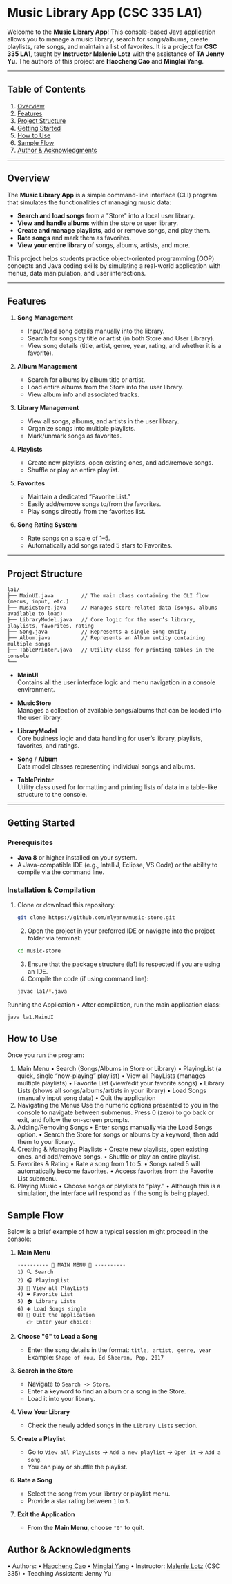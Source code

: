 # Music Library App (CSC 335 LA1)

Welcome to the **Music Library App**! This console-based Java application allows you to manage a music library, search for songs/albums, create playlists, rate songs, and maintain a list of favorites. It is a project for **CSC 335 LA1**, taught by **Instructor Malenie Lotz** with the assistance of **TA Jenny Yu**. The authors of this project are **Haocheng Cao** and **Minglai Yang**.

---

## Table of Contents
1. [Overview](#overview)
2. [Features](#features)
3. [Project Structure](#project-structure)
4. [Getting Started](#getting-started)
5. [How to Use](#how-to-use)
6. [Sample Flow](#sample-flow)
7. [Author & Acknowledgments](#author--acknowledgments)

---

## Overview

The **Music Library App** is a simple command-line interface (CLI) program that simulates the functionalities of managing music data:

- **Search and load songs** from a "Store" into a local user library.
- **View and handle albums** within the store or user library.
- **Create and manage playlists**, add or remove songs, and play them.
- **Rate songs** and mark them as favorites.
- **View your entire library** of songs, albums, artists, and more.

This project helps students practice object-oriented programming (OOP) concepts and Java coding skills by simulating a real-world application with menus, data manipulation, and user interactions.

---

## Features

1. **Song Management**
    - Input/load song details manually into the library.
    - Search for songs by title or artist (in both Store and User Library).
    - View song details (title, artist, genre, year, rating, and whether it is a favorite).

2. **Album Management**
    - Search for albums by album title or artist.
    - Load entire albums from the Store into the user library.
    - View album info and associated tracks.

3. **Library Management**
    - View all songs, albums, and artists in the user library.
    - Organize songs into multiple playlists.
    - Mark/unmark songs as favorites.

4. **Playlists**
    - Create new playlists, open existing ones, and add/remove songs.
    - Shuffle or play an entire playlist.

5. **Favorites**
    - Maintain a dedicated “Favorite List.”
    - Easily add/remove songs to/from the favorites.
    - Play songs directly from the favorites list.

6. **Song Rating System**
    - Rate songs on a scale of 1–5.
    - Automatically add songs rated 5 stars to Favorites.

---

## Project Structure
```
la1/
├── MainUI.java         // The main class containing the CLI flow (menus, input, etc.)
├── MusicStore.java     // Manages store-related data (songs, albums available to load)
├── LibraryModel.java   // Core logic for the user’s library, playlists, favorites, rating
├── Song.java           // Represents a single Song entity
├── Album.java          // Represents an Album entity containing multiple songs
├── TablePrinter.java   // Utility class for printing tables in the console
└── 
```
- **MainUI**  
  Contains all the user interface logic and menu navigation in a console environment.

- **MusicStore**  
  Manages a collection of available songs/albums that can be loaded into the user library.

- **LibraryModel**  
  Core business logic and data handling for user’s library, playlists, favorites, and ratings.

- **Song** / **Album**  
  Data model classes representing individual songs and albums.

- **TablePrinter**  
  Utility class used for formatting and printing lists of data in a table-like structure to the console.

---

## Getting Started

### Prerequisites
- **Java 8** or higher installed on your system.
- A Java-compatible IDE (e.g., IntelliJ, Eclipse, VS Code) or the ability to compile via the command line.

### Installation & Compilation
1. Clone or download this repository:
   ```bash
   git clone https://github.com/mlyann/music-store.git
    ```
	2.	Open the project in your preferred IDE or navigate into the project folder via terminal:
    ```bash
    cd music-store
    ```

	3.	Ensure that the package structure (la1) is respected if you are using an IDE.
	4.	Compile the code (if using command line):
    ```bash
    javac la1/*.java
    ```


Running the Application
•	After compilation, run the main application class:
```bash
java la1.MainUI
```

## How to Use

Once you run the program:
1.	Main Menu
•	Search (Songs/Albums in Store or Library)
•	PlayingList (a quick, single “now-playing” playlist)
•	View all PlayLists (manages multiple playlists)
•	Favorite List (view/edit your favorite songs)
•	Library Lists (shows all songs/albums/artists in your library)
•	Load Songs (manually input song data)
•	Quit the application
2.	Navigating the Menus
Use the numeric options presented to you in the console to navigate between submenus. Press 0 (zero) to go back or exit, and follow the on-screen prompts.
3.	Adding/Removing Songs
•	Enter songs manually via the Load Songs option.
•	Search the Store for songs or albums by a keyword, then add them to your library.
4.	Creating & Managing Playlists
•	Create new playlists, open existing ones, and add/remove songs.
•	Shuffle or play an entire playlist.
5.	Favorites & Rating
•	Rate a song from 1 to 5.
•	Songs rated 5 will automatically become favorites.
•	Access favorites from the Favorite List submenu.
6.	Playing Music
•	Choose songs or playlists to “play.”
•	Although this is a simulation, the interface will respond as if the song is being played.

## Sample Flow

Below is a brief example of how a typical session might proceed in the console:

1. **Main Menu**  
   ```
   ---------- 🎵 MAIN MENU 🎵 ----------
   1) 🔍 Search
   2) 🎧 PlayingList
   3) 📝 View all PlayLists
   4) ❤️ Favorite List
   5) 🏠 Library Lists
   6) ➕ Load Songs single
   0) 🚪 Quit the application
      👉 Enter your choice:
   ```

2. **Choose "6" to Load a Song**  
   - Enter the song details in the format: `title, artist, genre, year`  
     Example: `Shape of You, Ed Sheeran, Pop, 2017`

3. **Search in the Store**  
   - Navigate to `Search -> Store`.  
   - Enter a keyword to find an album or a song in the Store.  
   - Load it into your library.

4. **View Your Library**  
   - Check the newly added songs in the `Library Lists` section.

5. **Create a Playlist**  
   - Go to `View all PlayLists` -> `Add a new playlist` -> `Open it` -> `Add a song`.  
   - You can play or shuffle the playlist.

6. **Rate a Song**  
   - Select the song from your library or playlist menu.  
   - Provide a star rating between `1` to `5`.

7. **Exit the Application**  
   - From the **Main Menu**, choose `"0"` to quit.



## Author & Acknowledgments
•	Authors:
•	[Haocheng Cao](https://github.com/Boldthinkingcat)
•	[Minglai Yang](https://ymingl.com/)
•	Instructor: [Malenie Lotz](https://www.cs.arizona.edu/person/melanie-lotz) (CSC 335)
•	Teaching Assistant: Jenny Yu
